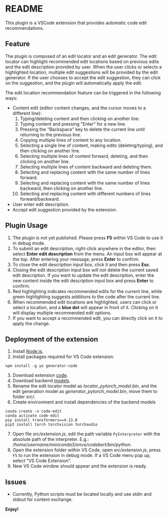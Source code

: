 # README

This plugin is a VSCode extension that provides automatic code edit recommendations.

## Feature
The plugin is composed of an edit locator and an edit generator. The edit locator can highlight recommended edit locations based on previous edits and the edit description provided by user. When the user clicks or selects a highlighted location, multiple edit suggestions will be provided by the edit generator. If the user chooses to accept the edit suggestion, they can click on the suggestion, and the plugin will automatically apply the edit.

The edit location recommendation feature can be triggered in the following ways:
* Content edit (editor content changes, and the cursor moves to a different line):
    1. Typing/deleting content and then clicking on another line.
    2. Typing content and pressing "Enter" for a new line.
    3. Pressing the "Backspace" key to delete the current line until returning to the previous line.
    4. Copying multiple lines of content to any location.
    5. Selecting a single line of content, making edits (deleting/typing), and then clicking on another line.
    6. Selecting multiple lines of content forward, deleting, and then clicking on another line.
    7. Selecting multiple lines of content backward and deleting them.
    8. Selecting and replacing content with the same number of lines forward.
    9. Selecting and replacing content with the same number of lines backward, then clicking on another line.
    10. Selecting and replacing content with different numbers of lines forward/backward.
* User enter edit description.
* Accept edit suggestion provided by the extension.

## Plugin Usage
1. The plugin is not yet published. Please press **F5** within VS Code to use it in debug mode.
2. To submit an edit description, right-click anywhere in the editor, then select **Enter edit description** from the menu. An input box will appear at the top. After entering your message, press **Enter** to confirm.
3. To close the edit description input box, click it and then press **Esc**.
4. Closing the edit description input box will not delete the current saved edit description. If you want to update the edit description, enter the new content inside the edit description input box and press **Enter** to confirm.
5. Red highlighting indicates recommended edits for the current line, while green highlighting suggests additions to the code after the current line.
6. When recommended edit locations are highlighted, users can click or select a location, and a **blue dot** will appear in front of it. Clicking on it will display multiple recommended edit options.
7. If you want to accept a recommended edit, you can directly click on it to apply the change.

## Deployment of the extension
1. Install [Node.js](https://nodejs.org/en/download).
2. Install packages required for VS Code extension: 
```
npm install -g yo generator-code
```
3. Download extension [code](https://github.com/code-philia/Code-Edit).
4. Download backend [models](https://drive.google.com/drive/folders/19nMYbbbWCxr2zLzaGskjVhystEgPhddX).
5. Rename the edit locator model as *locator_pytorch_model.bin*, and the edit generation model as *generator_pytorch_model.bin*, move them to folder *src/*.
6. Create environment and install dependencies of the backend models
```
conda create -n code-edit
conda activate code-edit
pip install transformers==4.13.0
pip3 install torch torchvision torchaudio
```
7. Open file *src/extension.js*, edit the path variable `PyInterpreter` with the absolute path of the interpreter. E.g.: */home/username/miniconda3/envs/codebert/bin/python*.
8. Open the extension folder within VS Code, open *src/extension.js*, press `F5` to run the extension in debug mode. If a VS Code menu pop up, select "VS Code Extension".
9. New VS Code window should appear and the extension is ready. 

## Issues

* Currently, Python scripts must be located locally and use stdin and stdout for content exchange.

**Enjoy!**
